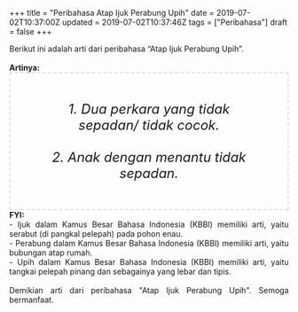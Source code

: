 +++
title = "Peribahasa Atap Ijuk Perabung Upih"
date = 2019-07-02T10:37:00Z
updated = 2019-07-02T10:37:46Z
tags = ["Peribahasa"]
draft = false
+++

<div dir="ltr" style="text-align: left;" trbidi="on"><div style="text-align: justify;">Berikut ini adalah arti dari peribahasa “Atap Ijuk Perabung Upih”.</div><br /><div style="text-align: justify;"><b>Artinya:</b></div><div style="border: 2px dashed #ddd; font-size: 24px; height: auto; margin: 0 auto; padding: 50px; text-align: center; width: auto;"><i>1. Dua perkara yang tidak sepadan/ tidak cocok.<br /><br />2. Anak dengan menantu tidak sepadan.</i></div><div style="text-align: justify;"><b>FYI:</b><br />- Ijuk dalam Kamus Besar Bahasa Indonesia (KBBI) memiliki arti, yaitu serabut (di pangkal pelepah) pada pohon enau.<br />- Perabung dalam Kamus Besar Bahasa Indonesia (KBBI) memiliki arti, yaitu bubungan atap rumah.<br />- Upih dalam Kamus Besar Bahasa Indonesia (KBBI) memiliki arti, yaitu tangkai pelepah pinang dan sebagainya yang lebar dan tipis.<br /><br /></div><div style="text-align: justify;">Demikian arti dari peribahasa "Atap Ijuk Perabung Upih". Semoga bermanfaat.</div></div>
